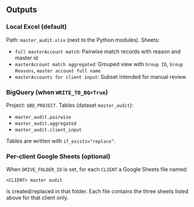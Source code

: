 ## Outputs

### Local Excel (default)

Path: `master_audit.xlsx` (next to the Python modules). Sheets:

- `full masterAccount match`: Pairwise match records with reason and master id
- `masterAccount match aggregated`: Grouped view with `Group ID`, `Group Reasons`, `master account full name`
- `masterAccounts for client input`: Subset intended for manual review

### BigQuery (when `WRITE_TO_BQ=True`)

Project: `$BQ_PROJECT`. Tables (dataset `master_audit`):

- `master_audit.pairwise`
- `master_audit.aggregated`
- `master_audit.client_input`

Tables are written with `if_exists="replace"`.

### Per-client Google Sheets (optional)

When `DRIVE_FOLDER_ID` is set, for each `CLIENT` a Google Sheets file named:

```
<CLIENT> master audit
```

is created/replaced in that folder. Each file contains the three sheets listed above for that client only.



